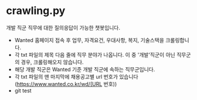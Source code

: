 # crawling.py 
개발 직군 직무에 대한 질의응답이 가능한 챗봇입니다. 
+ Wanted 홈페이지 접속 후 업무, 자격요건, 우대사항, 복지, 기술스택을 크롤링합니다.
+ 각 txt 파일의 제목 다음 줄에 직무 분야가 나옵니다. 이 중 '개발'직군이 아닌 직무군의 경우, 크롤링해오지 않습니다.
+ 해당 개발 직군은 Wanted 기준 개발 직군에 속하는 직무군입니다.
+ 각 txt 파일의 맨 마지막에 채용공고별 url 번호가 있습니다 (https://www.wanted.co.kr/wd/(URL 번호))
+ git test
